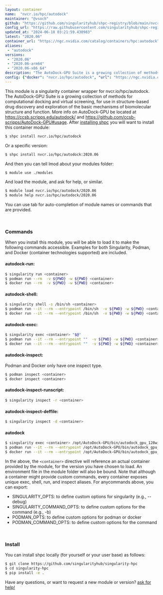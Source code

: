 ```yaml
---
layout: container
name:  "nvcr.io/hpc/autodock"
maintainer: "@vsoch"
github: "https://github.com/singularityhub/shpc-registry/blob/main/nvcr.io/hpc/autodock/container.yaml"
config_url: "https://raw.githubusercontent.com/singularityhub/shpc-registry/main/nvcr.io/hpc/autodock/container.yaml"
updated_at: "2024-06-18 03:21:59.430983"
latest: "2020.06"
container_url: "https://ngc.nvidia.com/catalog/containers/hpc:autodock"
aliases:
 - "autodock"
versions:
 - "2020.06"
 - "2020.06-arm64"
 - "2020.06-x86_64"
description: "The AutoDock-GPU Suite is a growing collection of methods for computational docking and virtual screening, for use in structure-based drug discovery and exploration of the basic mechanisms of biomolecular structure and function. More info on AutoDock-GPU be located at https://ccsb.scripps.edu/autodock/ and https://github.com/ccsb-scripps/AutoDock-GPU#usage."
config: {"docker": "nvcr.io/hpc/autodock", "url": "https://ngc.nvidia.com/catalog/containers/hpc:autodock", "maintainer": "@vsoch", "description": "The AutoDock-GPU Suite is a growing collection of methods for computational docking and virtual screening, for use in structure-based drug discovery and exploration of the basic mechanisms of biomolecular structure and function. More info on AutoDock-GPU be located at https://ccsb.scripps.edu/autodock/ and https://github.com/ccsb-scripps/AutoDock-GPU#usage.", "latest": {"2020.06": "sha256:a968fa5391281f168e1daf5a4fccfbd0d8228d794ee693ba1a637e5147c3b798"}, "tags": {"2020.06": "sha256:a968fa5391281f168e1daf5a4fccfbd0d8228d794ee693ba1a637e5147c3b798", "2020.06-arm64": "sha256:2d881faf0b20866826a2f0ebbd87ed9791b64222489814901a090e5ed1aa3252", "2020.06-x86_64": "sha256:0bc28fe0b15b172241f785079782447251139ad0ef0b978f3f1483d5caa9e56d"}, "filter": ["^((?!arm).)*$"], "features": {"gpu": true}, "aliases": {"autodock": "/opt/AutoDock-GPU/bin/autodock_gpu_128wi"}}
---
```


This module is a singularity container wrapper for nvcr.io/hpc/autodock.
The AutoDock-GPU Suite is a growing collection of methods for computational docking and virtual screening, for use in structure-based drug discovery and exploration of the basic mechanisms of biomolecular structure and function. More info on AutoDock-GPU be located at https://ccsb.scripps.edu/autodock/ and https://github.com/ccsb-scripps/AutoDock-GPU#usage.
After [installing shpc](#install) you will want to install this container module:


```bash
$ shpc install nvcr.io/hpc/autodock
```

Or a specific version:

```bash
$ shpc install nvcr.io/hpc/autodock:2020.06
```

And then you can tell lmod about your modules folder:

```bash
$ module use ./modules
```

And load the module, and ask for help, or similar.

```bash
$ module load nvcr.io/hpc/autodock/2020.06
$ module help nvcr.io/hpc/autodock/2020.06
```

You can use tab for auto-completion of module names or commands that are provided.

<br>

### Commands

When you install this module, you will be able to load it to make the following commands accessible.
Examples for both Singularity, Podman, and Docker (container technologies supported) are included.

#### autodock-run:

```bash
$ singularity run <container>
$ podman run --rm  -v ${PWD} -w ${PWD} <container>
$ docker run --rm  -v ${PWD} -w ${PWD} <container>
```

#### autodock-shell:

```bash
$ singularity shell -s /bin/sh <container>
$ podman run --it --rm --entrypoint /bin/sh  -v ${PWD} -w ${PWD} <container>
$ docker run --it --rm --entrypoint /bin/sh  -v ${PWD} -w ${PWD} <container>
```

#### autodock-exec:

```bash
$ singularity exec <container> "$@"
$ podman run --it --rm --entrypoint ""  -v ${PWD} -w ${PWD} <container> "$@"
$ docker run --it --rm --entrypoint ""  -v ${PWD} -w ${PWD} <container> "$@"
```

#### autodock-inspect:

Podman and Docker only have one inspect type.

```bash
$ podman inspect <container>
$ docker inspect <container>
```

#### autodock-inspect-runscript:

```bash
$ singularity inspect -r <container>
```

#### autodock-inspect-deffile:

```bash
$ singularity inspect -d <container>
```


#### autodock

```bash
$ singularity exec <container> /opt/AutoDock-GPU/bin/autodock_gpu_128wi
$ podman run --it --rm --entrypoint /opt/AutoDock-GPU/bin/autodock_gpu_128wi   -v ${PWD} -w ${PWD} <container> -c " $@"
$ docker run --it --rm --entrypoint /opt/AutoDock-GPU/bin/autodock_gpu_128wi   -v ${PWD} -w ${PWD} <container> -c " $@"
```



In the above, the `<container>` directive will reference an actual container provided
by the module, for the version you have chosen to load. An environment file in the
module folder will also be bound. Note that although a container
might provide custom commands, every container exposes unique exec, shell, run, and
inspect aliases. For anycommands above, you can export:

 - SINGULARITY_OPTS: to define custom options for singularity (e.g., --debug)
 - SINGULARITY_COMMAND_OPTS: to define custom options for the command (e.g., -b)
 - PODMAN_OPTS: to define custom options for podman or docker
 - PODMAN_COMMAND_OPTS: to define custom options for the command

<br>

### Install

You can install shpc locally (for yourself or your user base) as follows:

```bash
$ git clone https://github.com/singularityhub/singularity-hpc
$ cd singularity-hpc
$ pip install -e .
```

Have any questions, or want to request a new module or version? [ask for help!](https://github.com/singularityhub/singularity-hpc/issues)